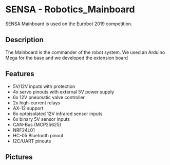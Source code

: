 # SENSA - Robotics_Mainboard

SENSA Mainboard is used on the Eurobot 2019 competition.

## Description
The Mainboard is the commander of the robot system. 
We used an Arduino Mega for the base and we developed the extension board

## Features
- 5V/12V inputs with protection
- 4x servo pinouts with external 5V power supply
- 6x 12V pneumatic valve controller
- 2x high-current relays 
- AX-12 support
- 6x optoisolated 12V infrared sensor inputs
- 6x binary 5V sensor inputs
- CAN-Bus (MCP25625)
- NRF24L01
- HC-05 Bluetooth pinout
- I2C/UART pinouts

## Pictures
